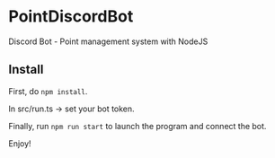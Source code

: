 # PointDiscordBot
Discord Bot - Point management system with NodeJS

## Install
First, do `npm install`.

In src/run.ts -> set your bot token.

Finally, run `npm run start` to launch the program and connect the bot.

Enjoy!
